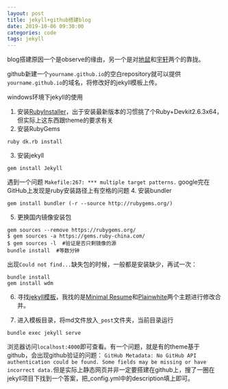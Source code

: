 ```yaml
---
layout: post
title: jekyll+github搭建blog
date: 2019-10-06 09:30:00
categories: code
tags: jekyll
---
```


blog搭建原因一个是observe的缘由，另一个是对[地鼠](https://dishudishu.com/)和[宇轩](https://xuanxuanblingbling.github.io/)两个的靠拢。

github新建一个`yourname.github.io`的空白repository就可以提供`yourname.github.io`的域名，将修改好的jekyll模板上传。

windows环境下jekyll的使用

1. 安装[RubyInstaller](https://rubyinstaller.org/)，出于安装最新版本的习惯挑了个Ruby+Devkit2.6.3x64，但实际上这东西跟theme的要求有关
2. 安装RubyGems
```
ruby dk.rb install
```
3. 安装jekyll
```
gem install Jekyll
```
遇到一个问题 `Makefile:267: *** multiple target patterns.` google完在GitHub上发现是ruby安装路径上有空格的问题
4. 安装bundler
```
gem install bundler (-r --source http://rubygems.org/)
```
5. 更换国内镜像安装包
```
gem sources --remove https://rubygems.org/
$ gem sources -a https://gems.ruby-china.com/
$ gem sources -l  #验证是否只剩镜像的源
bundle install  #等数分钟
```
出现`Could not find...`缺失包的时候，一般都是安装缺少，再试一次：
```
bundle install
gem install wdm
```

6. 寻找[jekyll模板](http://jekyllthemes.org/)，我找的是[Minimal Resume](http://jekyllthemes.org/themes/Minimal-Resume/)和[Plainwhite](http://jekyllthemes.org/themes/PlainWhite-Jekyll/)两个主题进行修改合并。

7. 进入模板目录，将md文件放入`_post`文件夹，当前目录运行
```
bundle exec jekyll serve
```
浏览器访问`localhost:4000`即可查看。有一个问题，就是有的theme基于github，会出现github验证的问题： `GitHub Metadata: No GitHub API authentication could be found. Some fields may be missing or have incorrect data.`但是实际上静态网页并非一定要搭建在github上，搜了一圈在jekyll项目下找到一个答案，把_config.yml中的description填上即可。